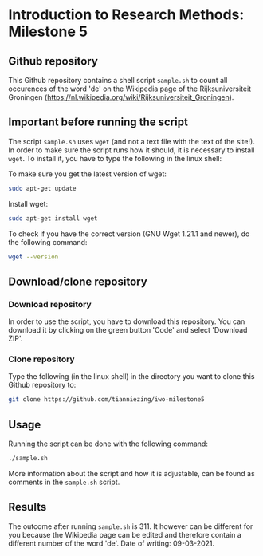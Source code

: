 # Introduction to Research Methods: Milestone 5

## Github repository

This Github repository contains a shell script `sample.sh` to count all occurences of the word 'de' on the Wikipedia page of the Rijksuniversiteit Groningen (https://nl.wikipedia.org/wiki/Rijksuniversiteit_Groningen).

## Important before running the script

The script `sample.sh` uses `wget` (and not a text file with the text of the site!). In order to make sure the script runs how it should, it is necessary to install `wget`. To install it, you have to type the following in the linux shell:

To make sure you get the latest version of wget:
```bash
sudo apt-get update
```
Install wget:
```bash
sudo apt-get install wget
```
To check if you have the correct version (GNU Wget 1.21.1 and newer), do the following command:
```bash
wget --version
```

## Download/clone repository

### Download repository

In order to use the script, you have to download this repository. You can download it by clicking on the green button 'Code' and select 'Download ZIP'.

### Clone repository

Type the following (in the linux shell) in the directory you want to clone this Github repository to:
```bash
git clone https://github.com/tianniezing/iwo-milestone5
```

## Usage

Running the script can be done with the following command:
```bash
./sample.sh
```
More information about the script and how it is adjustable, can be found as comments in the `sample.sh` script.

## Results

The outcome after running `sample.sh` is 311. It however can be different for you because the Wikipedia page can be edited and therefore contain a different number of the word 'de'. Date of writing: 09-03-2021. 



